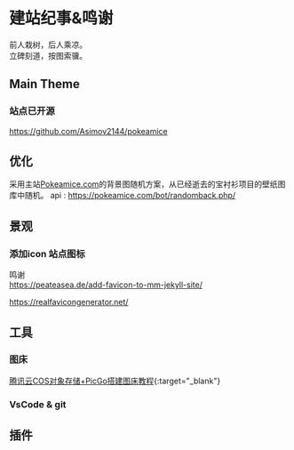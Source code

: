 # 建站纪事&鸣谢
前人栽树，后人乘凉。\
立碑刻道，按图索骥。
## Main Theme
### 站点已开源
https://github.com/Asimov2144/pokeamice
## 优化
采用主站[Pokeamice.com](https://pokeamice.com)的背景图随机方案，从已经逝去的宝衬衫项目的壁纸图库中随机。
    api : https://pokeamice.com/bot/randomback.php/

## 景观
### 添加icon 站点图标
鸣谢\
https://peateasea.de/add-favicon-to-mm-jekyll-site/ 

https://realfavicongenerator.net/
## 工具

### 图床
[腾讯云COS对象存储+PicGo搭建图床教程](https://cloud.tencent.com/developer/article/1834573){:target="_blank"}

### VsCode & git

## 插件